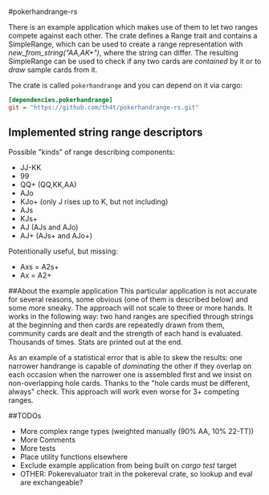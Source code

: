 #pokerhandrange-rs

There is an example application which makes use of them to let two ranges compete against each other.
The crate defines a Range trait and contains a SimpleRange, which
can be used to create a range representation with *new_from_string("AA,AK+")*, where the string can differ.
The resulting SimpleRange can be used to check if any two cards are *contained* by it or to *draw* sample cards from it.

The crate is called `pokerhandrange` and you can depend on it via cargo:

```ini
[dependencies.pokerhandrange]
git = "https://github.com/th4t/pokerhandrange-rs.git"
```

## Implemented string range descriptors
Possible "kinds" of range describing components:
* JJ-KK
* 99
* QQ+  (QQ,KK,AA)
* AJo
* KJo+ (only J rises up to K, but not including)
* AJs
* KJs+
* AJ (AJs and AJo)
* AJ+ (AJs+ and AJo+)

Potentionally useful, but missing:
* Axs = A2s+
* Ax = A2+

##About the example application
This particular application is not accurate for several reasons, some obvious (one of them is described below) and some more sneaky. The approach will not scale to three or more hands. It works in the following way: two hand ranges are specified through strings at the beginning and then cards are repeatedly drawn from them, community cards are dealt and the strength of each hand is evaluated. Thousands of times. Stats are printed out at the end.

As an example of a statistical error that is able to skew the results: one narrower handrange is capable of *dominating* the other if they overlap on each occasion when the narrower one is assembled first and we insist on non-overlapping hole cards. Thanks to the "hole cards must be different, always" check. This approach will work even worse for 3+ competing ranges.

##TODOs

* More complex range types (weighted manually (90% AA, 10% 22-TT))
* More Comments
* More tests
* Place utility functions elsewhere
* Exclude example application from being built on *cargo test* target
* OTHER: Pokerevaluator trait in the pokereval crate, so lookup and eval are exchangeable?
